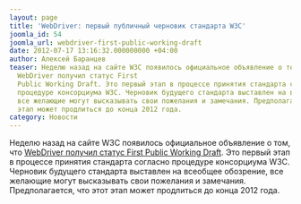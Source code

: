 ```yaml
---
layout: page
title: 'WebDriver: первый публичный черновик стандарта W3C'
joomla_id: 54
joomla_url: webdriver-first-public-working-draft
date: 2012-07-17 13:16:32.000000000 +04:00
author: Алексей Баранцев
teaser: Неделю назад на сайте W3C появилось официальное объявление о том, что
  WebDriver получил статус First
  Public Working Draft. Это первый этап в процессе принятия стандарта согласно
  процедуре консорциума W3C. Черновик будущего стандарта выставлен на всеобщее обозрение,
  все желающие могут высказывать свои пожелания и замечания. Предполагается, что этот
  этап может продлиться до конца 2012 года.
category: Новости
---
```

<p>Неделю назад на сайте W3C появилось официальное объявление о том, что <a href="http://www.w3.org/News/2012#entry-9496">WebDriver получил статус First Public Working Draft</a>. Это первый этап в процессе принятия стандарта согласно процедуре консорциума W3C. Черновик будущего стандарта выставлен на всеобщее обозрение, все желающие могут высказывать свои пожелания и замечания. Предполагается, что этот этап может продлиться до конца 2012 года.</p>
